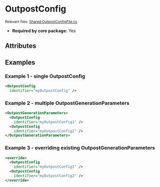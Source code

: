 # OutpostConfig

<sup>Relevant files: [Shared:OutpostConfigFile.cs](https://github.com/Regalis11/Barotrauma/blob/master/Barotrauma/BarotraumaShared/SharedSource/ContentManagement/ContentFile/OutpostConfigFile.cs)</sup>

- **Required by core package:** Yes

## Attributes



## Examples

### Example 1 - single OutpostConfig

```xml
<OutpostConfig
  identifier="myOutpostConfig" />
```

### Example 2 - multiple OutpostGenerationParameters

```xml
<OutpostGenerationParameters>
  <OutpostConfig
    identifier="myOutpostConfig1" />
  <OutpostConfig
    identifier="myOutpostConfig2" />
</OutpostGenerationParameters>
```

### Example 3 - overriding existing OutpostGenerationParameters

```xml
<override>
  <OutpostConfig
    identifier="myOutpostConfig1" />
  <OutpostConfig
    identifier="myOutpostConfig2" />
</override>
```

